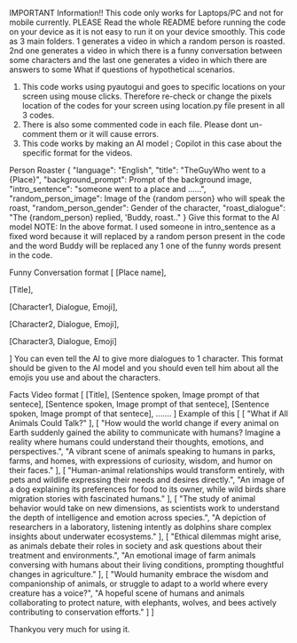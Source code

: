 IMPORTANT Information!!
This code only works for Laptops/PC and not for mobile currently.
PLEASE Read the whole README before running the code on your device as it is not easy to run it on your device smoothly.
This code as 3 main folders. 1 generates a video in which a random person is roasted. 2nd one generates a video in which there is a funny conversation between some characters and the last one generates a video in which there are answers to some What if questions of hypothetical scenarios.
1) This code works using pyautogui and goes to specific locations on your screen using mouse clicks. Therefore re-check or change the pixels location of the codes for your screen using location.py file present in all 3 codes.
2) There is also some commented code in each file. Please dont un-comment them or it will cause errors.
3) This code works by making an AI model ; Copilot in this case about the specific format for the videos.


Person Roaster
{
  "language": "English",
  "title": "TheGuyWho went to a {Place}",
  "background_prompt": Prompt of the background image,
  "intro_sentence": "someone went to a place and ......",
  "random_person_image": Image of the {random person} who will speak the roast,
  "random_person_gender": Gender of the character,
  "roast_dialogue": "The {random_person} replied, 'Buddy, roast.."
}
Give this format to the AI model
NOTE:
In the above format. I used someone in intro_sentence as a fixed word because it will replaced by a random person present in the code and the word Buddy will be replaced any 1 one of the funny words present in the code.


Funny Conversation format
[
  [Place name],

  [Title],

  [Character1, Dialogue, Emoji],

  [Character2, Dialogue, Emoji],

  [Character3, Dialogue, Emoji]

]
You can even tell the AI to give more dialogues to 1 character.
This format should be given to the AI model and you should even tell him about all the emojis you use and about the characters.


Facts Video format
[
[Title],
[Sentence spoken, Image prompt of that sentece],
[Sentence spoken, Image prompt of that sentece],
[Sentence spoken, Image prompt of that sentece],
.......
]
Example of this
[
  [
    "What if All Animals Could Talk?"
  ],
  [
    "How would the world change if every animal on Earth suddenly gained the ability to communicate with humans? Imagine a reality where humans could understand their thoughts, emotions, and perspectives.",
    "A vibrant scene of animals speaking to humans in parks, farms, and homes, with expressions of curiosity, wisdom, and humor on their faces."
  ],
  [
    "Human-animal relationships would transform entirely, with pets and wildlife expressing their needs and desires directly.",
    "An image of a dog explaining its preferences for food to its owner, while wild birds share migration stories with fascinated humans."
  ],
  [
    "The study of animal behavior would take on new dimensions, as scientists work to understand the depth of intelligence and emotion across species.",
    "A depiction of researchers in a laboratory, listening intently as dolphins share complex insights about underwater ecosystems."
  ],
  [
    "Ethical dilemmas might arise, as animals debate their roles in society and ask questions about their treatment and environments.",
    "An emotional image of farm animals conversing with humans about their living conditions, prompting thoughtful changes in agriculture."
  ],
  [
    "Would humanity embrace the wisdom and companionship of animals, or struggle to adapt to a world where every creature has a voice?",
    "A hopeful scene of humans and animals collaborating to protect nature, with elephants, wolves, and bees actively contributing to conservation efforts."
  ]
]




 Thankyou very much for using it.
